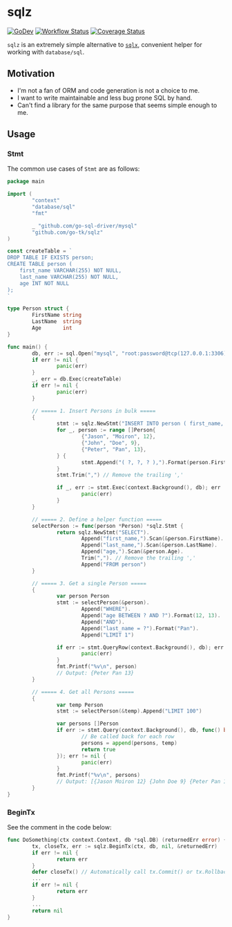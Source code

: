 # sqlz

[![GoDev](https://pkg.go.dev/badge/golang.org/x/pkgsite.svg)](https://pkg.go.dev/github.com/go-tk/sqlz)
[![Workflow Status](https://github.com/go-tk/sqlz/actions/workflows/ci.yaml/badge.svg?branch=main)](https://github.com/go-tk/sqlz/actions/workflows/ci.yaml?query=branch%3Amain)
[![Coverage Status](https://codecov.io/gh/go-tk/sqlz/branch/main/graph/badge.svg)](https://codecov.io/gh/go-tk/sqlz/branch/main)

`sqlz` is an extremely simple alternative to [`sqlx`](https://github.com/jmoiron/sqlx),
convenient helper for working with `database/sql`.

## Motivation

- I'm not a fan of ORM and code generation is not a choice to me.
- I want to write maintainable and less bug prone SQL by hand.
- Can't find a library for the same purpose that seems simple enough to me.

## Usage

### Stmt

The common use cases of `Stmt` are as follows:

```go
package main

import (
        "context"
        "database/sql"
        "fmt"

        _ "github.com/go-sql-driver/mysql"
        "github.com/go-tk/sqlz"
)

const createTable = `
DROP TABLE IF EXISTS person;
CREATE TABLE person (
    first_name VARCHAR(255) NOT NULL,
    last_name VARCHAR(255) NOT NULL,
    age INT NOT NULL
);
`

type Person struct {
        FirstName string
        LastName  string
        Age       int
}

func main() {
        db, err := sql.Open("mysql", "root:password@tcp(127.0.0.1:3306)/test?multiStatements=true")
        if err != nil {
                panic(err)
        }
        _, err = db.Exec(createTable)
        if err != nil {
                panic(err)
        }

        // ===== 1. Insert Persons in bulk =====
        {
                stmt := sqlz.NewStmt("INSERT INTO person ( first_name, last_name, age ) VALUES")
                for _, person := range []Person{
                        {"Jason", "Moiron", 12},
                        {"John", "Doe", 9},
                        {"Peter", "Pan", 13},
                } {
                        stmt.Append("( ?, ?, ? ),").Format(person.FirstName, person.LastName, person.Age)
                }
                stmt.Trim(",") // Remove the trailing ','

                if _, err := stmt.Exec(context.Background(), db); err != nil {
                        panic(err)
                }
        }

        // ===== 2. Define a helper function =====
        selectPerson := func(person *Person) *sqlz.Stmt {
                return sqlz.NewStmt("SELECT").
                        Append("first_name,").Scan(&person.FirstName).
                        Append("last_name,").Scan(&person.LastName).
                        Append("age,").Scan(&person.Age).
                        Trim(","). // Remove the trailing ','
                        Append("FROM person")
        }

        // ===== 3. Get a single Person =====
        {
                var person Person
                stmt := selectPerson(&person).
                        Append("WHERE").
                        Append("age BETWEEN ? AND ?").Format(12, 13).
                        Append("AND").
                        Append("last_name = ?").Format("Pan").
                        Append("LIMIT 1")

                if err := stmt.QueryRow(context.Background(), db); err != nil {
                        panic(err)
                }
                fmt.Printf("%v\n", person)
                // Output: {Peter Pan 13}
        }

        // ===== 4. Get all Persons =====
        {
                var temp Person
                stmt := selectPerson(&temp).Append("LIMIT 100")

                var persons []Person
                if err := stmt.Query(context.Background(), db, func() bool {
                        // Be called back for each row
                        persons = append(persons, temp)
                        return true
                }); err != nil {
                        panic(err)
                }
                fmt.Printf("%v\n", persons)
                // Output: [{Jason Moiron 12} {John Doe 9} {Peter Pan 13}]
        }
}
```

### BeginTx

See the comment in the code below:

```go
func DoSomething(ctx context.Context, db *sql.DB) (returnedErr error) {
        tx, closeTx, err := sqlz.BeginTx(ctx, db, nil, &returnedErr)
        if err != nil {
                return err
        }
        defer closeTx() // Automatically call tx.Commit() or tx.Rollback() according to returnedErr
        ...
        if err != nil {
                return err
        }
        ...
        return nil
}
```
